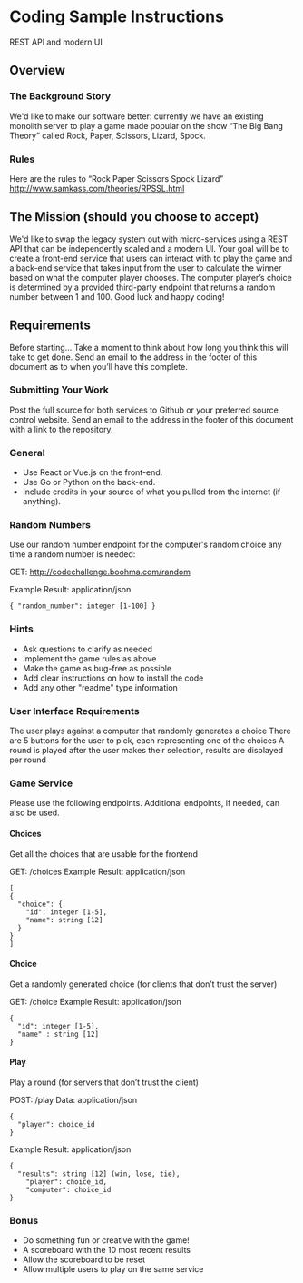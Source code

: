 # Coding Sample Instructions

REST API and modern UI

## Overview

### The Background Story

We'd like to make our software better: currently we have an existing monolith server to play a game made popular on the show “The Big Bang Theory” called Rock, Paper, Scissors, Lizard, Spock.

### Rules

Here are the rules to “Rock Paper Scissors Spock Lizard”
http://www.samkass.com/theories/RPSSL.html

## The Mission (should you choose to accept)

We'd like to swap the legacy system out with micro-services using a REST API that can be independently scaled and a modern UI.
Your goal will be to create a front-end service that users can interact with to play the game and a back-end service that takes input from the user to calculate the winner based on what the computer player chooses. The computer player’s choice is determined by a provided third-party endpoint that returns a random number between 1 and 100. Good luck and happy coding!

## Requirements

Before starting...
Take a moment to think about how long you think this will take to get done.
Send an email to the address in the footer of this document as to when you’ll have this complete.

### Submitting Your Work

Post the full source for both services to Github or your preferred source control website.
Send an email to the address in the footer of this document with a link to the repository.

### General

- Use React or Vue.js on the front-end.
- Use Go or Python on the back-end.
- Include credits in your source of what you pulled from the internet (if anything).

### Random Numbers

Use our random number endpoint for the computer's random choice any time a random number is needed:

GET: http://codechallenge.boohma.com/random

Example Result: application/json

```
{ "random_number": integer [1-100] }
```

### Hints

- Ask questions to clarify as needed
- Implement the game rules as above
- Make the game as bug-free as possible
- Add clear instructions on how to install the code
- Add any other "readme" type information

### User Interface Requirements

The user plays against a computer that randomly generates a choice
There are 5 buttons for the user to pick, each representing one of the choices
A round is played after the user makes their selection, results are displayed per round

### Game Service

Please use the following endpoints. Additional endpoints, if needed, can also be used.

#### Choices

Get all the choices that are usable for the frontend

GET: /choices
Example Result: application/json

```
[
{
  "choice": {
    "id": integer [1-5],
    "name": string [12]
  }
}
]
```

#### Choice

Get a randomly generated choice (for clients that don’t trust the server)

GET: /choice
Example Result: application/json

```
{
  "id": integer [1-5],
  "name" : string [12]
}
```

#### Play

Play a round (for servers that don’t trust the client)

POST: /play
Data: application/json

```
{
  "player": choice_id
}
```

Example Result: application/json

```
{
  "results": string [12] (win, lose, tie),
    "player": choice_id,
    "computer": choice_id
}
```

### Bonus

- Do something fun or creative with the game!
- A scoreboard with the 10 most recent results
- Allow the scoreboard to be reset
- Allow multiple users to play on the same service
